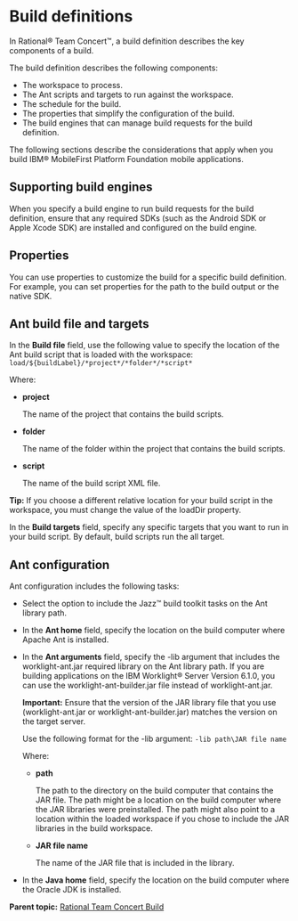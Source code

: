 # Build definitions

In Rational® Team Concert™, a build definition describes the key components of a build.

The build definition describes the following components:

-   The workspace to process.
-   The Ant scripts and targets to run against the workspace.
-   The schedule for the build.
-   The properties that simplify the configuration of the build.
-   The build engines that can manage build requests for the build definition.

The following sections describe the considerations that apply when you build IBM® MobileFirst Platform Foundation mobile applications.

## Supporting build engines

When you specify a build engine to run build requests for the build definition, ensure that any required SDKs \(such as the Android SDK or Apple Xcode SDK\) are installed and configured on the build engine.

## Properties

You can use properties to customize the build for a specific build definition. For example, you can set properties for the path to the build output or the native SDK.

## Ant build file and targets

In the **Build file** field, use the following value to specify the location of the Ant build script that is loaded with the workspace: `load/${buildLabel}/*project*/*folder*/*script*`

Where:

-   **project**

    The name of the project that contains the build scripts.

-   **folder**

    The name of the folder within the project that contains the build scripts.

-   **script**

    The name of the build script XML file.


**Tip:** If you choose a different relative location for your build script in the workspace, you must change the value of the loadDir property.

In the **Build targets** field, specify any specific targets that you want to run in your build script. By default, build scripts run the all target.

## Ant configuration

Ant configuration includes the following tasks:

-   Select the option to include the Jazz™ build toolkit tasks on the Ant library path.
-   In the **Ant home** field, specify the location on the build computer where Apache Ant is installed.
-   In the **Ant arguments** field, specify the -lib argument that includes the worklight-ant.jar required library on the Ant library path. If you are building applications on the IBM Worklight® Server Version 6.1.0, you can use the worklight-ant-builder.jar file instead of worklight-ant.jar.

    **Important:** Ensure that the version of the JAR library file that you use \(worklight-ant.jar or worklight-ant-builder.jar\) matches the version on the target server.

    Use the following format for the -lib argument: `-lib path\JAR file name` 

    Where:

    -   **path**

        The path to the directory on the build computer that contains the JAR file. The path might be a location on the build computer where the JAR libraries were preinstalled. The path might also point to a location within the loaded workspace if you chose to include the JAR libraries in the build workspace.

    -   **JAR file name**

        The name of the JAR file that is included in the library.

-   In the **Java home** field, specify the location on the build computer where the Oracle JDK is installed.


**Parent topic:** [Rational Team Concert Build](../topics/plugins_worklight_jazzbuild.md)

